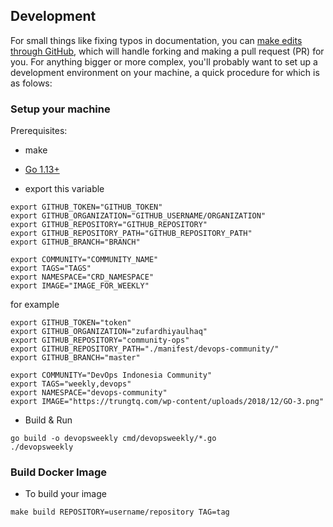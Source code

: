 ## Development
For small things like fixing typos in documentation, you can [make edits through GitHub](https://help.github.com/articles/editing-files-in-another-user-s-repository/), which will handle forking and making a pull request (PR) for you. For anything bigger or more complex, you'll probably want to set up a development environment on your machine, a quick procedure for which is as folows:

### Setup your machine
Prerequisites:
- make
- [Go 1.13+](https://golang.org/doc/install)

- export this variable
```
export GITHUB_TOKEN="GITHUB_TOKEN"
export GITHUB_ORGANIZATION="GITHUB_USERNAME/ORGANIZATION"
export GITHUB_REPOSITORY="GITHUB_REPOSITORY"
export GITHUB_REPOSITORY_PATH="GITHUB_REPOSITORY_PATH"
export GITHUB_BRANCH="BRANCH"

export COMMUNITY="COMMUNITY_NAME"
export TAGS="TAGS"
export NAMESPACE="CRD_NAMESPACE"
export IMAGE="IMAGE_FOR_WEEKLY"
```
for example
```
export GITHUB_TOKEN="token"
export GITHUB_ORGANIZATION="zufardhiyaulhaq"
export GITHUB_REPOSITORY="community-ops"
export GITHUB_REPOSITORY_PATH="./manifest/devops-community/"
export GITHUB_BRANCH="master"

export COMMUNITY="DevOps Indonesia Community"
export TAGS="weekly,devops"
export NAMESPACE="devops-community"
export IMAGE="https://trungtq.com/wp-content/uploads/2018/12/GO-3.png"
```
- Build & Run
```
go build -o devopsweekly cmd/devopsweekly/*.go
./devopsweekly
```

### Build Docker Image
- To build your image
```
make build REPOSITORY=username/repository TAG=tag
```
